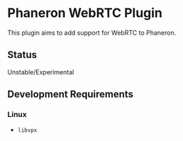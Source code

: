 # Phaneron WebRTC Plugin
This plugin aims to add support for WebRTC to Phaneron.

## Status
Unstable/Experimental

## Development Requirements
### Linux
- `libvpx`
